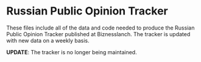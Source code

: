 # Russian Public Opinion Tracker


These files include all of the data and code needed to produce the Russian Public Opinion Tracker published at Biznesslanch.
The tracker is updated with new data on a weekly basis.

**UPDATE**: The tracker is no longer being maintained. 
